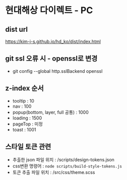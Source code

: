 # 현대해상 다이렉트 - PC

## dist url

https://kim-j-s.github.io/hd_ko/dist/index.html

## git ssl 오류 시 - openssl로 변경

- git config --global http.sslBackend openssl

## z-index 순서

- tooltip : 10
- nav : 100
- popup(bottom, layer, full 공통) : 1000
- loading : 1500
- pageTop : 미정
- toast : 1001

## 스타일 토큰 관련

- 추출한 json 파일 위치 : /scripts/design-tokens.json
- css변환 명령어 : `node scripts/build-style-tokens.js`
- 토큰 추출 파일 위치 : /src/css/theme.scss
